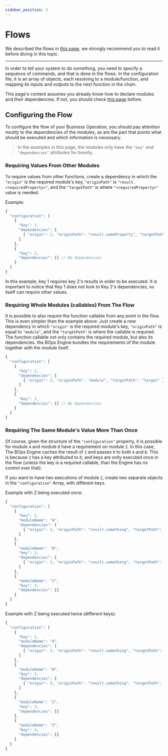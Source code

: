 ```yaml
---
sidebar_position: 3
---
```


# Flows
We described the flows in [this page](../../../architecture/flows.md), we strongly recommend you to read it before diving in this topic.

---

In order to tell your system to do something, you need to specify a sequence of commands, and that is done in the flows. In the configuration file, it is an array of objects, each resolving to a module/function, and mapping its inputs and outputs to the next function in the chain.

This page's content assumes you already know how to declare modules and their dependencies. If not, you should check [this page](bops-configuration) before.

## Configuring the Flow
To configure the flow of your Business Operation, you should pay attention mostly to the dependencies of the modules, as are the part that points what should be executed and which information is necessary.

> In the examples in this page, the modules only have the `"key"` and `"dependencies"` attributes for brevity.

### Requiring Values From Other Modules
To require values from other functions, create a dependency in which the `"origin"` is the required module's key, `"originPath"` is `"result.<requiredProperty>"`, and the `"targetPath"` is where `"<requiredProperty>"` value is needed.

Example:
```javascript
{
  "configuration": [
    {
      "key": 1,
      "dependencies": [
        { "origin": 2, "originPath": "result.someProperty", "targetPath": "target" }
      ]
    },
    {
      "key": 2,
      "dependencies": [] // No Dependencies
    }
  ]
}
```
In this example, key 1 requires key 2's results in order to be executed. It is important to notice that Key 1 does not look to Key 2's dependencies, so itself can require other values.

### Requiring Whole Modules (callables) From The Flow
It is possible to also require the function callable from any point in the flow. This is even simpler than the example above: Just create a new dependency in which `"origin"` is the required module's key, `"originPath"` is equal to `"module"`, and the `"targetPath"` is where the callable is required. The function callable not only contains the required module, but also its dependencies. the BOps Engine bundles the requirements of the module together with the module itself.

```javascript
{
  "configuration": [
    {
      "key": 1,
      "dependencies": [
        { "origin": 2, "originPath": "module", "targetPath": "target" }
      ]
    },
    {
      "key": 2,
      "dependencies": [] // No Dependencies
    }
  ]
}
```

### Requiring The Same Module's Value More Than Once
Of course, given the structure of the `"configuration"` property, it is possible for module `A` and module `B` have a requirement on module `Z`. In this case, The BOps Engine caches the result of `Z` and passes it to both `A` and `B`. This is because `Z` has a key attributed to it, and keys are onlly executed once in the flow (unless the key is a required callable, than the Engine has no control over that).

If you want to have two executions of module `Z`, create two separate objects in the `"configuration"` Array, with different keys.

Example with Z being executed once:
```javascript
{
  "configuration": [
    {
      "key": 1,
      "moduleName": "A",
      "dependencies": [
        { "origin": 3, "originPath": "result.something", "targetPath": "target" }
      ]
    },
    {
      "moduleName": "B",
      "key": 2,
      "dependencies": [
        { "origin": 3, "originPath": "result.something", "targetPath": "target" }
      ]
    },
    {
      "moduleName": "Z",
      "key": 3,
      "dependencies": []
    }
  ]
}
```

Example with Z being executed twice (different keys): 
```javascript
{
  "configuration": [
    {
      "key": 1,
      "moduleName": "A",
      "dependencies": [
        { "origin": 3, "originPath": "result.something", "targetPath": "target" }
      ]
    },
    {
      "moduleName": "B",
      "key": 2,
      "dependencies": [
        { "origin": 4, "originPath": "result.something", "targetPath": "target" }
      ]
    },
    {
      "moduleName": "Z",
      "key": 3,
      "dependencies": []
    },
    {
      "moduleName": "Z",
      "key": 4,
      "dependencies": []
    }
  ]
}
```
